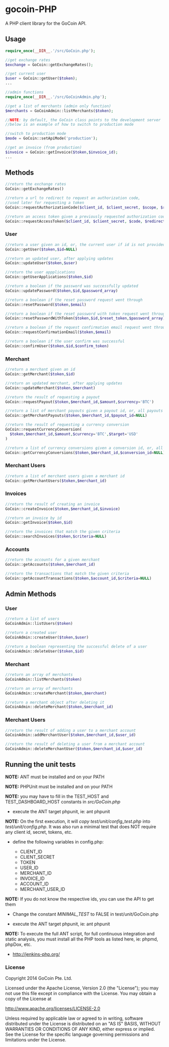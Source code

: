 gocoin-PHP
===========

A PHP client library for the GoCoin API.

## Usage

```php
require_once(__DIR__.'/src/GoCoin.php');

//get exchange rates
$exchange = GoCoin::getExchangeRates();

//get current user
$user = GoCoin::getUser($token);
...

//admin functions
require_once(__DIR__.'/src/GoCoinAdmin.php');

//get a list of merchants (admin only function)
$merchants = GoCoinAdmin::listMerchants($token);

//NOTE: by default, the GoCoin class points to the development server
//below is an example of how to switch to production mode

//switch to production mode
$mode = GoCoin::setApiMode('production');

//get an invoice (from production)
$invoice = GoCoin::getInvoice($token,$invoice_id);
...
```
## Methods

```php
//return the exchange rates
GoCoin::getExchangeRates()

//return a url to redirect to request an authorization code,
//used later for requesting a token
GoCoin::requestAuthorizationCode($client_id, $client_secret, $scope, $redirect_uri=NULL)

//return an access token given a previously requested authorization code
GoCoin::requestAccessToken($client_id, $client_secret, $code, $redirect_uri=NULL)
```

### User

```php
//return a user given an id, or, the current user if id is not provided
GoCoin::getUser($token,$id=NULL)

//return an updated user, after applying updates
GoCoin::updateUser($token,$user)

//return the user appplications
GoCoin::getUserApplications($token,$id)

//return a boolean if the password was successfully updated
GoCoin::updatePassword($token,$id,$password_array)

//return a boolean if the reset password request went through
GoCoin::resetPassword($token,$email)

//return a boolean if the reset password with token request went through
GoCoin::resetPasswordWithToken($token,$id,$reset_token,$password_array)

//return a boolean if the request confirmation email request went through
GoCoin::requestConfirmationEmail($token,$email)

//return a boolean if the user confirm was successful
GoCoin::confirmUser($token,$id,$confirm_token)
```

### Merchant

```php
//return a merchant given an id
GoCoin::getMerchant($token,$id)

//return an updated merchant, after applying updates
GoCoin::updateMerchant($token,$merchant)

//return the result of requesting a payout
GoCoin::requestPayout($token,$merchant_id,$amount,$currency='BTC')

//return a list of merchant payouts given a payout id, or, all payouts if id is not provided
GoCoin::getMerchantPayouts($token,$merchant_id,$payout_id=NULL)

//return the result of requesting a currency conversion
GoCoin::requestCurrencyConversion(
  $token,$merchant_id,$amount,$currency='BTC',$target='USD'
)

//return a list of currency conversions given a conversion id, or, all conversions if id is not provided
GoCoin::getCurrencyConversions($token,$merchant_id,$conversion_id=NULL)
```

### Merchant Users

```php
//return a list of merchant users given a merchant id
GoCoin::getMerchantUsers($token,$merchant_id)
```

### Invoices

```php
//return the result of creating an invoice
GoCoin::createInvoice($token,$merchant_id,$invoice)

//return an invoice by id
GoCoin::getInvoice($token,$id)

//return the invoices that match the given criteria
GoCoin::searchInvoices($token,$criteria=NULL)
```

### Accounts

```php
//return the accounts for a given merchant
GoCoin::getAccounts($token,$merchant_id)

//return the transactions that match the given criteria
GoCoin::getAccountTransactions($token,$account_id,$criteria=NULL)
```

## Admin Methods

### User

```php
//return a list of users
GoCoinAdmin::listUsers($token)

//return a created user
GoCoinAdmin::createUser($token,$user)

//return a boolean representing the successful delete of a user
GoCoinAdmin::deleteUser($token,$id)
```

### Merchant

```php
//return an array of merchants
GoCoinAdmin::listMerchants($token)

//return an array of merchants
GoCoinAdmin::createMerchant($token,$merchant)

//return a merchant object after deleting it
GoCoinAdmin::deleteMerchant($token,$merchant_id)
```

### Merchant Users

```php
//return the result of adding a user to a merchant account
GoCoinAdmin::addMerchantUser($token,$merchant_id,$user_id)

//return the result of deleting a user from a merchant account
GoCoinAdmin::deleteMerchantUser($token,$merchant_id,$user_id)
```

## Running the unit tests


**NOTE:** ANT must be installed and on your PATH

**NOTE:** PHPUnit must be installed and on your PATH

**NOTE:** you may have to fill in the TEST_HOST and TEST_DASHBOARD_HOST constants in *src/GoCoin.php*

- execute the ANT target phpunit, ie: ant phpunit

**NOTE:** On the first execution, it will *copy test/unit/config_test.php* into *test/unit/config.php*.
It was also run a minimal test that does NOT require any client id, secret, tokens, etc.

- define the following variables in config.php:

  - CLIENT_ID
  - CLIENT_SECRET
  - TOKEN
  - USER_ID
  - MERCHANT_ID
  - INVOICE_ID
  - ACCOUNT_ID
  - MERCHANT_USER_ID

**NOTE:** If you do not know the respective ids, you can use the API to get them

- Change the constant *MINIMAL_TEST* to FALSE in test/unit/GoCoin.php

- execute the ANT target phpunit, ie: ant phpunit

**NOTE:** To execute the full ANT script, for full continuous integration and static analysis, you must install all the PHP tools as listed here, ie: phpmd, phpDox, etc.

  - http://jenkins-php.org/

### License

Copyright 2014 GoCoin Pte. Ltd.

Licensed under the Apache License, Version 2.0 (the "License");
you may not use this file except in compliance with the License.
You may obtain a copy of the License at

   http://www.apache.org/licenses/LICENSE-2.0

Unless required by applicable law or agreed to in writing, software
distributed under the License is distributed on an "AS IS" BASIS,
WITHOUT WARRANTIES OR CONDITIONS OF ANY KIND, either express or implied.
See the License for the specific language governing permissions and
limitations under the License.
